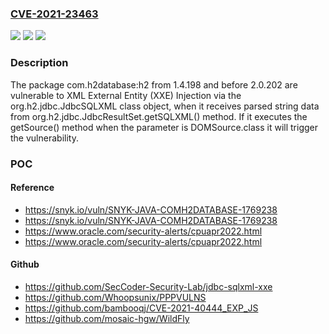 ### [CVE-2021-23463](https://cve.mitre.org/cgi-bin/cvename.cgi?name=CVE-2021-23463)
![](https://img.shields.io/static/v1?label=Product&message=com.h2database%3Ah2&color=blue)
![](https://img.shields.io/static/v1?label=Version&message=%3E%3D%200%20&color=brighgreen)
![](https://img.shields.io/static/v1?label=Vulnerability&message=XML%20External%20Entity%20(XXE)%20Injection&color=brighgreen)

### Description

The package com.h2database:h2 from 1.4.198 and before 2.0.202 are vulnerable to XML External Entity (XXE) Injection via the org.h2.jdbc.JdbcSQLXML class object, when it receives parsed string data from org.h2.jdbc.JdbcResultSet.getSQLXML() method. If it executes the getSource() method when the parameter is DOMSource.class it will trigger the vulnerability.

### POC

#### Reference
- https://snyk.io/vuln/SNYK-JAVA-COMH2DATABASE-1769238
- https://snyk.io/vuln/SNYK-JAVA-COMH2DATABASE-1769238
- https://www.oracle.com/security-alerts/cpuapr2022.html
- https://www.oracle.com/security-alerts/cpuapr2022.html

#### Github
- https://github.com/SecCoder-Security-Lab/jdbc-sqlxml-xxe
- https://github.com/Whoopsunix/PPPVULNS
- https://github.com/bambooqj/CVE-2021-40444_EXP_JS
- https://github.com/mosaic-hgw/WildFly

